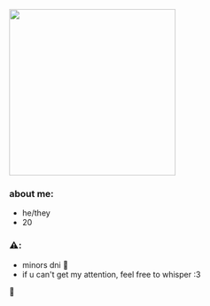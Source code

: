 <img src="https://img1.picmix.com/output/pic/normal/7/8/2/9/11929287_b3935.gif" width="300" />

### about me:
- he/they
- 20

### ⚠️:
- minors dni 🔞
- if u can't get my attention, feel free to whisper :3

🤙
